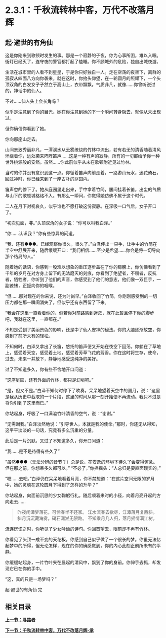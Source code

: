 # 2.3.1：千秋流转林中客，万代不改落月辉

## 起·避世的有角仙

<!--解锁条件：访问竹林群系-->

这是你刚来到歌顿时发生的事。那是一个寂静的子夜，你为心事所困，难以入眠。街灯已经灭了，连守夜的警官都打起了瞌睡。你不顾城外的危险，独自出城夜游。

生活在城市里的人看不到星星，于是你只好独自一人。走在空荡的夜空下，离群的孤寂从四面八方向你袭来。就在这时，你抬头仰望，在一轮圆月的照耀下，一个头顶双角的白发女子孑然立于高山上，衣带飘飘，气质非凡，就像……你曾听说过的，神话中的仙人。

不过……仙人头上会长角吗？

似乎是注意到了你的目光，她在你注意到她的下一个瞬间转身隐去，就像从未出现过。

但你确信你看到了她。

你向那座山走去。

山间景致秀丽非凡，一潭溪水从云雾缭绕的竹林中流出，若有若无的清香随着清风环绕着你，远处袭来阵阵笛声……这是一种有声的寂静，所有的一切都给予你一种世外桃源般的安然。虽然……你此前似乎从未在歌顿附近见过竹林。

当时的你并没有意识到这一点。你循着笛声向前走着，一路游山玩水，迷花倚石。回过神时，你已经来到了一座古朴的庭园内。

笛声忽的停下了。她从庭园里走出来，手中拿着竹简，腰间挂着长笛，出尘的气质与山下的歌顿城格格不入。有那么一瞬间，你觉得她仿佛不属于这个时代。

二人在月下对视良久，似乎谁也不愿打破这份寂静。在深吸一口气后，女子开口了。

<!--这里可能会放立绘-->

“初次见面，**寻**。”头顶双角的女子说：“你可以叫我白泽。”

“你……认识我？”你有些惊异的问道。

“我，还有●●●<!--此处指塔维尔-->。已经观察你很久，很久了。”白泽伸出一只手，让手中的竹简在半空中舒展开来，随后缓缓开口：“我们相信……至少是希望……你会是将一切导向那个结局的人。”

随着她的话语，你感到一股难以想象的重压逐步盖在了你的肩膀上，你仿佛看到了千年的岁月在对方身上留下的无法磨灭的刻痕，你看到了绝望者，不屈者，反抗者，牺牲者，你听到了他们的声音，你感受到了他们的意志，他们像一双巨手，一副镣铐，正扼向你的咽喉。

“但……那对现在的你来说，还为时尚早。”白泽收回了竹简，你刚刚感受到的一切压力都在那一瞬间消失了，但似乎还有东西留了下来。

“我会在这里一直看着你的，倘若你对前路感到迷茫，就在此暂且停下你的脚步吧，我就在这里，一直都在。”

不知是受到了美丽景色的影响，还是中了仙人安神的秘法。你的大脑逐渐放空，你感到了前所未有的轻松。

不知何时，白泽又拿出了长笛，悠扬的笛声便又开始在夜空下回荡。你躺在了草地上，感受着天空，感受着土地，感受着芳草飞花的芳香。你在这时将生存，使命，过去，未来一并放下，静静地感受这纯净的美好。

过了不知道多久，你有些不舍地开口问道：

“这座庭园，还有外面的竹林，都只是幻境吧。”

“是，但又不是。”白泽不知何时停下了吹奏，呆呆地望着天空中的圆月，说：“这里是我从历史中截取的一个片段，这里的时间从那一刻开始便不再流动。我只不过是将你引到了这里而已。”

你站起身，呼吸了一口满溢竹叶清香的空气，说：“谢谢。”

“无需谢我。”白泽淡然地说：“引导世人，本就是我的使命。”那时，你还无从得知，这平平淡淡的一句话，究竟有多么沉重的分量。

此后是一片沉默。又过了不知道多久，你开口问道：

“我……是不是待得有些久了”

“虽然●●●（无法分辨的音节？）总是说，在安逸的环境下待久了会变得懈怠。但在那之前，你想呆多久都可以。”
“不必了。”你摇摇头：“人总归是要直面现实的。”

“嗯……去吧。”白泽仍在呆呆地看着月亮，你不禁想道：“在这片空间无限的岁月中，她的灵魂在这轮圆月下得到了怎样的升华？”

你站起身，向面前沉思的少女鞠躬行礼。随后顺着来时的小径，向着月亮升起的方向走去……

>昨夜闲潭梦落花，可怜春半不还家。
>江水流春去欲尽，江潭落月复西斜。
>斜月沉沉藏海雾，碣石潇湘无限路。
>不知乘月几人归，落月摇情满江树。

流连恍惚之时，你听见了少女吟诵的诗句。你回首望去，眼前却不再有竹林。

你看见了头顶一成不变的天花板。你感到自己似乎做了一个很长的梦。你虽无法忆起梦中的所得，但无论怎样，现在的你的确感觉到，你的内心此刻正前所未有的平静。

你缓缓站起身，一片竹叶夹在晨起的清风中，飘到了你的身前。你伸手去抓，却发现它已在你的手中。

“这，真的只是一场梦吗？”

起·避世的有角仙 完

<!--
与此同时，玩家将解锁剧情商店，玩家可以在这里用传说宝石解锁观看支线剧情和武器/装备剧情，并获取对应奖励:
附魔书[主要奖励，获取部分高级装备并解锁对应剧情后，给予玩家适配此装备的附魔书，比如玩家制作了虚空之弓并解锁了对应剧情时，可在此领取一本虚空射击三]
装备升级/制作素材[比如用来制作tianhao的本命武器的，前期无法获取的紫珀块]
矿石[低级奖励，随便给点，但是一定要有]
经验[凑数奖励，但是一定要有]
-->

## 相关目录

**[上一节：寻路者](2.2：寻路者.md)**

**[下一节：千秋流转林中客，万代不改落月辉-承](2.3.2：千秋流转林中客，万代不改落月辉-承.md)**
